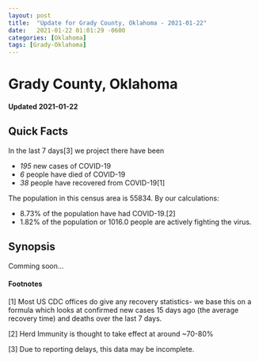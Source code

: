 ```yaml
---
layout: post
title:  "Update for Grady County, Oklahoma - 2021-01-22"
date:   2021-01-22 01:01:29 -0600
categories: [Oklahoma]
tags: [Grady-Oklahoma]
---
```


# Grady County, Oklahoma
#### Updated 2021-01-22

## Quick Facts

In the last 7 days[3] we project there have been
- *195* new cases of COVID-19
- *6* people have died of COVID-19
- *38* people have recovered from COVID-19[1]

The population in this census area is 55834. By our calculations:
- 8.73% of the population have had COVID-19.[2]
- 1.82% of the population or 1016.0 people are actively fighting the virus.

## Synopsis

Comming soon...


#### Footnotes

[1] Most US CDC offices do give any recovery statistics- we base this on a formula which looks at confirmed new cases
15 days ago (the average recovery time) and deaths over the last 7 days.

[2] Herd Immunity is thought to take effect at around ~70-80%

[3] Due to reporting delays, this data may be incomplete.
 
    